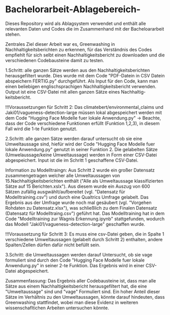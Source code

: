 # Bachelorarbeit-Ablagebereich-
Dieses Repository wird als Ablagsystem verwendet und enthält alle relevanten Daten und Codes die im Zusammenhand mit der Bacheloararbeit stehen.

Zentrales Ziel dieser Arbeit war es, Greenwashing in Nachhaltigkeitsberichten zu erkennen, für das Verständnis des Codes empfiehlt für sich selbt einen Nachhaltigkeitsbericht zu downloaden und die verschiedenen Codebausteine damit zu testen. 

1.Schritt: alle ganzen Sätze werden aus den Nachhaltigkeitsberichten herausgefiltert wurde. Dies wurde mit dem Code "PDF-Datein in CSV Datein abspeichern FERTIG.py" durchgeführt. Als Input für den Code, kann man einen beliebigen englischsprachigen Nachhaltigkeitsbericht verwenden. Output ist eine CSV-Datei mit allen ganzen Sätze eines Nachhaltig- keitsbericht. 

!!!Voraussetzungen für Schritt 2: Das climatebert/environmental_claims und Jaki01/vagueness-detection-large müssen lokal abgespeichert werden mit dem Code "Hugging Face Modelle fuer lokale Anwendung.py" -> Beachte, dass der Code verschiedene Funktionen erfüllt (Funktion 1,2,3), in diesem Fall wird die 1-te Funktion genutzt.

2.Schritt: alle ganzen Sätze werden darauf untersucht ob sie eine Umweltaussage sind, hiefür wird der Code "Hugging Face Modelle fuer lokale Anwendung.py" genutzt in seiner Funktion 2. Die gelabelten Sätze (Umwelaussage/keine Umweltaussage) werden in Form einer CSV-Datei abgespeichert. Input ist die im Schritt 1 geschaffene CSV-Datei. 

Information zu Modelltraingn: 
Aus Schritt 2 wurde ein großer Datensatz zusammengetragen welcher alle Umweltaussagen von 15.Nachhaltigkeitsberichten enthält ("Alle als Umweltaussage klassifizierten Sätze auf 15 Berichten.xslx"). Aus diesem wurde ein Auszug von 600 Sätzen zufällig ausgwählt/aufbereitet (vgl. "Datensatz für Modelltraining.csv") und durch eine Qualtrics Umfrage gelabelt. Das Ergebnis aus der Umfrage wurde noch mal gesäubert (vgl. "Vorgehen Rohdaten zu Datensatz.xlsx"), was schließlich zu dem Finalen Datensatz (Datensatz für Modelltraing.csv") geführt hat. Das Modelltraining hat in dem Code "Modelltraining zur Wagnis Erkennung.ipynb" stattgefunden, wodurch das Modell "Jaki01/vagueness-detection-large" geschaffen wurde.

!!!Voraussetzung für Schritt 3: Es muss eine csv-Datei geben, die in Spalte 1 verschiedene Umweltaussagen (gelabelt durch Schritt 2) enthalten, andere Spalten/Zellen dürfen dafür nicht befüllt sein.

3.Schritt: die Umweltaussagen werden darauf Untersucht, ob sie vage formuliert sind durch den Code "Hugging Face Modelle fuer lokale Anwendung.py" in seiner 2-te Funktion. Das Ergebnis wird in einer CSV-Datei abgespeichert. 

Zusammenfassung: Das Ergebnis aller Codebausteine ist, dass man alle Sätze aus einem Nachhaltigkeitsbericht herausgefiltert hat, die eine "Umweltaussage" sind und "vage" Formuliert sind. Ein hoher Anteil dieser Sätze im Verhältnis zu den Umweltaussagen, könnte darauf hindeuten, dass Greenwashing stattfindet, wobei man diese Evidenz in weiteren wissenschafltichen Arbeiten untersuchen könnte. 
